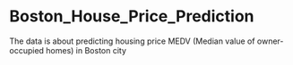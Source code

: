 # Boston_House_Price_Prediction
The data is about predicting housing price MEDV (Median value of owner-occupied homes) in Boston city
